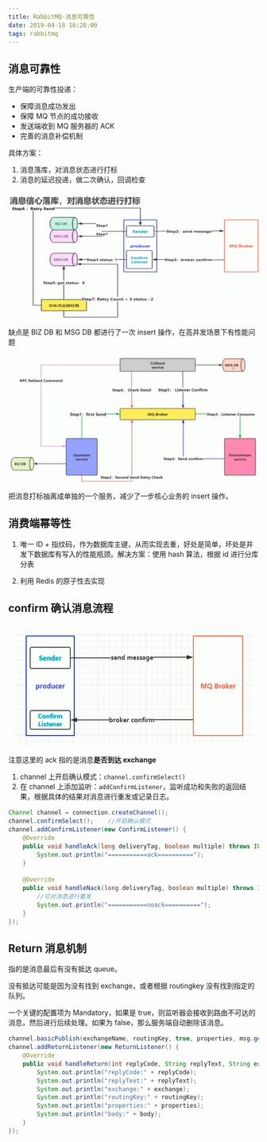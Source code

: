 ```yaml
---
title: RabbitMQ-消息可靠性
date: 2019-04-18 16:28:00
tags: rabbitmq
---
```


## 消息可靠性

生产端的可靠性投递：

- 保障消息成功发出
- 保障 MQ 节点的成功接收
- 发送端收到 MQ 服务器的 ACK
- 完善的消息补偿机制

具体方案：

1. 消息落库，对消息状态进行打标
2. 消息的延迟投递，做二次确认，回调检查

![RabbitMQ](/images/2019/RabbitMQ-kekao-dabiao.png)

缺点是 BIZ DB 和 MSG DB 都进行了一次 insert 操作，在高并发场景下有性能问题

![RabbitMQ](/images/2019/RabbitMQ-kekao-dabiao2.png)

把消息打标抽离成单独的一个服务，减少了一步核心业务的 insert 操作。

## 消费端幂等性

1. 唯一 ID + 指纹码，作为数据库主键，从而实现去重，好处是简单，坏处是并发下数据库有写入的性能瓶颈。解决方案：使用 hash 算法，根据 id 进行分库分表

2. 利用 Redis 的原子性去实现

## confirm 确认消息流程

![RabbitMQ](/images/2019/RabbitMQ-kekao-confirm.png)

注意这里的 ack 指的是消息**是否到达 exchange**

1. channel 上开启确认模式：`channel.confirmSelect()`
2. 在 channel 上添加监听：`addConfirmListener`，监听成功和失败的返回结果，根据具体的结果对消息进行重发或记录日志。

```java
Channel channel = connection.createChannel();
channel.confirmSelect();    //开启确认模式
channel.addConfirmListener(new ConfirmListener() {
    @Override
    public void handleAck(long deliveryTag, boolean multiple) throws IOException {
        System.out.println("===========ack==========");
    }

    @Override
    public void handleNack(long deliveryTag, boolean multiple) throws IOException {
        //可对消息进行重发
        System.out.println("===========noack==========");
    }
});
```

## Return 消息机制

指的是消息最后有没有抵达 queue。

没有抵达可能是因为没有找到 exchange，或者根据 routingkey 没有找到指定的队列。

一个关键的配置项为 Mandatory，如果是 true，则监听器会接收到路由不可达的消息，然后进行后续处理。如果为 false，那么服务端自动删除该消息。

```java
channel.basicPublish(exchangeName, routingKey, true, properties, msg.getBytes());     //第三个参数为mandatory
channel.addReturnListener(new ReturnListener() {
    @Override
    public void handleReturn(int replyCode, String replyText, String exchange, String routingKey, AMQP.BasicProperties properties, byte[] body) throws IOException {
        System.out.println("replyCode:" + replyCode);
        System.out.println("replyText:" + replyText);
        System.out.println("exchange:" + exchange);
        System.out.println("routingKey:" + routingKey);
        System.out.println("properties:" + properties);
        System.out.println("body:" + body);
    }
});
```
